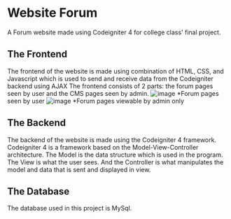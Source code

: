 # Website Forum
A Forum website made using Codeigniter 4 for college class' final project.
## The Frontend
The frontend of the website is made using combination of HTML, CSS, and Javascript which is used to send and receive data from the Codeigniter backend using AJAX
The frontend consists of 2 parts: the forum pages seen by user and the CMS pages seen by admin.
![image](https://github.com/ferdinankurnianto/Website-Forum/assets/148441503/73c0dd03-7900-4cd6-8031-17f812a5bd99)
*Forum pages seen by user
![image](https://github.com/ferdinankurnianto/Website-Forum/assets/148441503/f7d17a5e-3cd8-4dbe-b626-25a9691d4bf0)
*Forum pages viewable by admin only
## The Backend
The backend of the website is made using the Codeigniter 4 framework. Codeigniter 4 is a framework based on the Model-View-Controller architecture.
The Model is the data structure which is used in the program.
The View is what the user sees.
And the Controller is what manipulates the model and data that is sent and displayed in view.
## The Database
The database used in this project is MySql.
